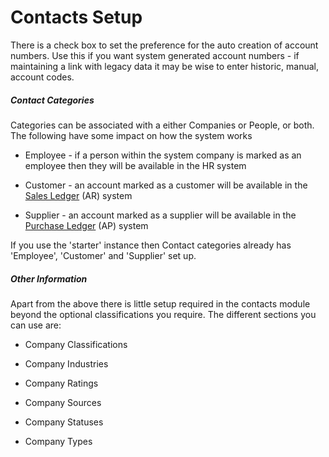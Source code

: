 # Contacts Setup

There is a check box to set the preference for the auto creation of account numbers. Use this if you want system generated account numbers - if maintaining a link with legacy data it may be wise to enter historic, manual, account codes.

##### Contact Categories

Categories can be associated with a either Companies or People, or both. The following have some impact on how the system works


*  Employee - if a person within the system company is marked as an employee then they will be available in the HR system

*  Customer - an account marked as a customer will be available in the [Sales Ledger](sales_ledger) (AR) system

*  Supplier - an account marked as a supplier will be available in the [Purchase Ledger](purchase_ledger) (AP) system

If you use the 'starter' instance then Contact categories already has 'Employee', 'Customer' and 'Supplier' set up. 

##### Other Information

Apart from the above there is little setup required in the contacts module beyond the optional classifications you require. The different sections you can use are:


*  Company Classifications

*  Company Industries

*  Company Ratings

*  Company Sources

*  Company Statuses

*  Company Types

